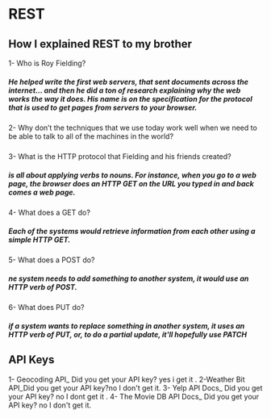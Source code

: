 # REST
## How I explained REST to my brother
1- Who is Roy Fielding?
##### He helped write the first web servers, that sent documents across the internet… and then he did a ton of research explaining why the web works the way it does. His name is on the specification for the protocol that is used to get pages from servers to your browser.
2- Why don’t the techniques that we use today work well when we need to be able to talk to all of the machines in the world?
##### 
3- What is the HTTP protocol that Fielding and his friends created?
##### is all about applying verbs to nouns. For instance, when you go to a web page, the browser does an HTTP GET on the URL you typed in and back comes a web page.
4- What does a GET do?
##### Each of the systems would retrieve information from each other using a simple HTTP GET.
5- What does a POST do?
##### ne system needs to add something to another system, it would use an HTTP verb of POST. 
6- What does PUT do?
##### if a system wants to replace something in another system, it uses an HTTP verb of PUT, or, to do a partial update, it'll hopefully use PATCH
## API Keys
1- Geocoding API_ Did you get your API key? yes i get it .
2-Weather Bit API_Did you get your API key?no I don't get it.
3- Yelp API Docs_ Did you get your API key? no I dont get it .
4- The Movie DB API Docs_ Did you get your API key? no I don't get it.
